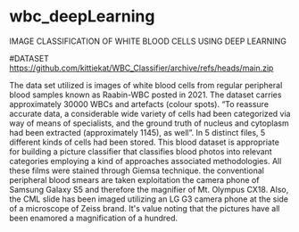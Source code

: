 # wbc_deepLearning
IMAGE CLASSIFICATION OF WHITE BLOOD CELLS USING DEEP LEARNING

#DATASET
https://github.com/kittiekat/WBC_Classifier/archive/refs/heads/main.zip

The data set utilized is images of white blood cells from regular peripheral blood samples known as Raabin-WBC posted in 2021. The dataset carries approximately 30000 WBCs and artefacts (colour spots). “To reassure accurate data, a considerable wide variety of cells had been categorized via way of means of specialists, and the ground truth of nucleus and cytoplasm had been extracted (approximately 1145), as well”. In 5 distinct files, 5 different kinds of cells had been stored.
This blood dataset is appropriate for building a picture classifier that classifies blood photos into relevant categories employing a kind of approaches associated methodologies. All these films were stained through Giemsa technique. the conventional peripheral blood smears are taken exploitation the camera phone of Samsung Galaxy S5 and therefore the magnifier of Mt. Olympus CX18. Also, the CML slide has been imaged utilizing an LG G3 camera phone at the side of a microscope of Zeiss brand. It's value noting that the pictures have all been enamored a magnification of a hundred.
